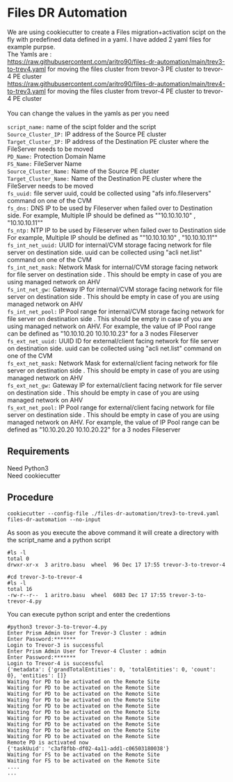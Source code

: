 # Files DR Automation

We are using cookiecutter to create a Files migration+activation scipt on the fly with predefined data defined in a yaml. I have added 2 yaml files for example purpse. <br />
The Yamls are : <br />
https://raw.githubusercontent.com/aritro90/files-dr-automation/main/trev3-to-trev4.yaml for moving the files cluster from trevor-3 PE cluster to trevor-4 PE cluster <br />
https://raw.githubusercontent.com/aritro90/files-dr-automation/main/trev4-to-trev3.yaml for moving the files cluster from trevor-4 PE cluster to trevor-4 PE cluster
<br />
<br />
You can change the values in the yamls as per you need <br />

```script_name:``` name of the scipt folder and the script <br />
```Source_Cluster_IP:``` IP address of the Source PE cluster <br />
```Target_Cluster_IP:``` IP address of the Destination PE cluster where the FileServer needs to be moved <br />
```PD_Name:``` Protection Domain Name <br />
```FS_Name:``` FileServer Name <br />
```Source_Cluster_Name:``` Name of the Source PE cluster <br />
```Target_Cluster_Name:``` Name of the Destination PE cluster where the FileServer needs to be moved <br />
```fs_uuid:``` file server uuid, could be collected using "afs info.fileservers" command on one of the CVM <br />
```fs_dns:``` DNS IP to be used by Fileserver when failed over to Destination side. For example, Multiple IP should be defined as ""10.10.10.10" , "10.10.10.11"" <br />
```fs_ntp:``` NTP IP to be used by Fileserver when failed over to Destination side For example, Multiple IP should be defined as ""10.10.10.10" , "10.10.10.11"" <br />
```fs_int_net_uuid:``` UUID for internal/CVM storage facing network for file server on destination side. uuid can be collected using "acli net.list" command on one of the CVM <br />
```fs_int_net_mask:``` Network Mask for internal/CVM storage facing network for file server on destination side . This should be empty in case of you are using managed network on AHV <br />
```fs_int_net_gw:``` Gateway IP for internal/CVM storage facing network for file server on destination side . This should be empty in case of you are using managed network on AHV <br />
```fs_int_net_pool:``` IP Pool range for internal/CVM storage facing network for file server on destination side . This should be empty in case of you are using managed network on AHV. For example, the value of IP Pool range can be defined as "10.10.10.20 10.10.10.23" for a 3 nodes Fileserver <br />
```fs_ext_net_uuid:``` UUID ID for external/client facing network for file server on destination side. uuid can be collected using "acli net.list" command on one of the CVM <br />
```fs_ext_net_mask:``` Network Mask for external/client facing network for file server on destination side . This should be empty in case of you are using managed network on AHV <br />
```fs_ext_net_gw:``` Gateway IP for external/client facing network for file server on destination side . This should be empty in case of you are using managed network on AHV <br />
```fs_ext_net_pool:``` IP Pool range for external/client facing network for file server on destination side . This should be empty in case of you are using managed network on AHV. For example, the value of IP Pool range can be defined as "10.10.20.20 10.10.20.22" for a 3 nodes Fileserver <br />

## Requirements 
Need Python3 <br />
Need cookiecutter <br />

## Procedure 

```cookiecutter --config-file ./files-dr-automation/trev3-to-trev4.yaml files-dr-automation --no-input```

As soon as you execute the above command it will create a directory with the script_name and a python script

```
#ls -l
total 0
drwxr-xr-x  3 aritro.basu  wheel  96 Dec 17 17:55 trevor-3-to-trevor-4

#cd trevor-3-to-trevor-4
#ls -l
total 16
-rw-r--r--  1 aritro.basu  wheel  6083 Dec 17 17:55 trevor-3-to-trevor-4.py
```
You can execute python script and enter the credentions

```
#python3 trevor-3-to-trevor-4.py
Enter Prism Admin User for Trevor-3 Cluster : admin
Enter Password:*******
Login to Trevor-3 is successful
Enter Prism Admin User for Trevor-4 Cluster : admin
Enter Password:*******
Login to Trevor-4 is successful
{'metadata': {'grandTotalEntities': 0, 'totalEntities': 0, 'count': 0}, 'entities': []}
Waiting for PD to be activated on the Remote Site
Waiting for PD to be activated on the Remote Site
Waiting for PD to be activated on the Remote Site
Waiting for PD to be activated on the Remote Site
Waiting for PD to be activated on the Remote Site
Waiting for PD to be activated on the Remote Site
Waiting for PD to be activated on the Remote Site
Waiting for PD to be activated on the Remote Site
Waiting for PD to be activated on the Remote Site
Waiting for PD to be activated on the Remote Site
Remote PD is activated now
{'taskUuid': 'c3af8fbb-df02-4a11-add1-c06503180038'}
Waiting for FS to be activated on the Remote Site
Waiting for FS to be activated on the Remote Site
....
...
```
